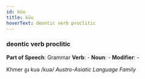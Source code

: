 ```yaml
---
id: küu
title: küu
hoverText: deontic verb proclitic
---
```


### deontic verb proclitic

**Part of Speech**: Grammar
**Verb**: -
**Noun**: -
**Modifier**: -

Khmer គួរ kuə /kuə/
*Austro-Asiatic Language Family*